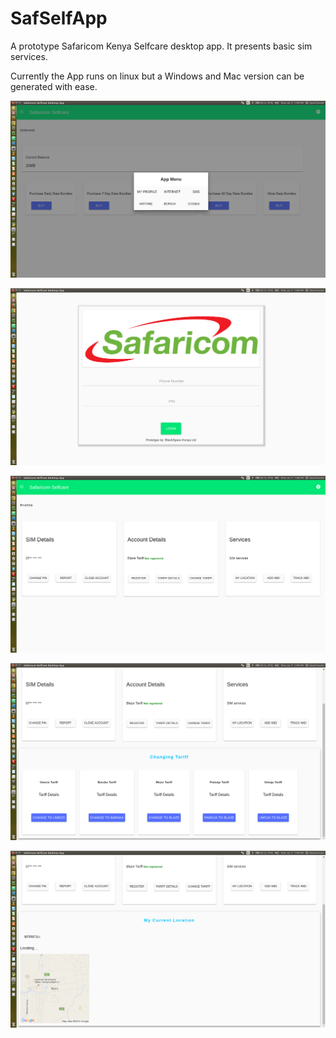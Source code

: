 # SafSelfApp
A prototype Safaricom Kenya Selfcare desktop app. It presents basic sim services.

Currently the App runs on linux but a Windows and Mac version can be generated with ease.

![alt tag](https://github.com/daviddexter/SafSelfApp/blob/master/Screenshot%20from%202016-07-11%2013:09:55.png)

![alt tag](https://github.com/daviddexter/SafSelfApp/blob/master/Screenshot%20from%202016-07-11%2013:08:06.png)

![alt tag](https://github.com/daviddexter/SafSelfApp/blob/master/Screenshot%20from%202016-07-11%2013:08:29.png)

![alt tag](https://github.com/daviddexter/SafSelfApp/blob/master/Screenshot%20from%202016-07-11%2013:09:31.png)

![alt tag](https://github.com/daviddexter/SafSelfApp/blob/master/Screenshot%20from%202016-07-11%2013:09:22.png)




